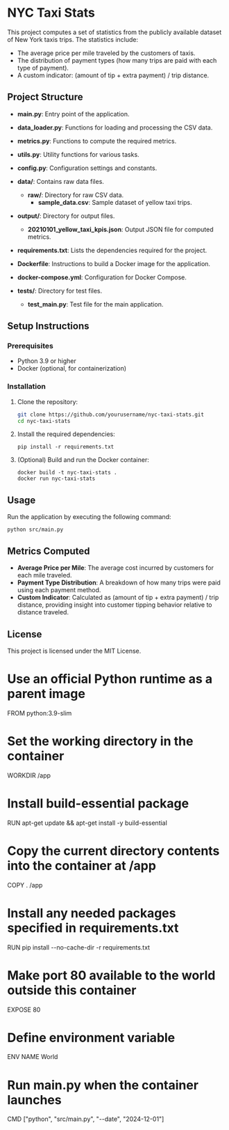 # NYC Taxi Stats

This project computes a set of statistics from the publicly available dataset of New York taxis trips. The statistics include:
- The average price per mile traveled by the customers of taxis.
- The distribution of payment types (how many trips are paid with each type of payment).
- A custom indicator: (amount of tip + extra payment) / trip distance.

## Project Structure

- **main.py**: Entry point of the application.
- **data_loader.py**: Functions for loading and processing the CSV data.
- **metrics.py**: Functions to compute the required metrics.
- **utils.py**: Utility functions for various tasks.
- **config.py**: Configuration settings and constants.

- **data/**: Contains raw data files.
  - **raw/**: Directory for raw CSV data.
    - **sample_data.csv**: Sample dataset of yellow taxi trips.

- **output/**: Directory for output files.
  - **20210101_yellow_taxi_kpis.json**: Output JSON file for computed metrics.

- **requirements.txt**: Lists the dependencies required for the project.

- **Dockerfile**: Instructions to build a Docker image for the application.

- **docker-compose.yml**: Configuration for Docker Compose.

- **tests/**: Directory for test files.
  - **test_main.py**: Test file for the main application.

## Setup Instructions

### Prerequisites

- Python 3.9 or higher
- Docker (optional, for containerization)

### Installation

1. Clone the repository:
   ```sh
   git clone https://github.com/yourusername/nyc-taxi-stats.git
   cd nyc-taxi-stats
   ```

2. Install the required dependencies:
   ```
   pip install -r requirements.txt
   ```

3. (Optional) Build and run the Docker container:
   ```
   docker build -t nyc-taxi-stats .
   docker run nyc-taxi-stats
   ```

## Usage

Run the application by executing the following command:
```
python src/main.py
```

## Metrics Computed

- **Average Price per Mile**: The average cost incurred by customers for each mile traveled.
- **Payment Type Distribution**: A breakdown of how many trips were paid using each payment method.
- **Custom Indicator**: Calculated as (amount of tip + extra payment) / trip distance, providing insight into customer tipping behavior relative to distance traveled.

## License

This project is licensed under the MIT License.

# Use an official Python runtime as a parent image
FROM python:3.9-slim

# Set the working directory in the container
WORKDIR /app

# Install build-essential package
RUN apt-get update && apt-get install -y build-essential

# Copy the current directory contents into the container at /app
COPY . /app

# Install any needed packages specified in requirements.txt
RUN pip install --no-cache-dir -r requirements.txt

# Make port 80 available to the world outside this container
EXPOSE 80

# Define environment variable
ENV NAME World

# Run main.py when the container launches
CMD ["python", "src/main.py", "--date", "2024-12-01"]